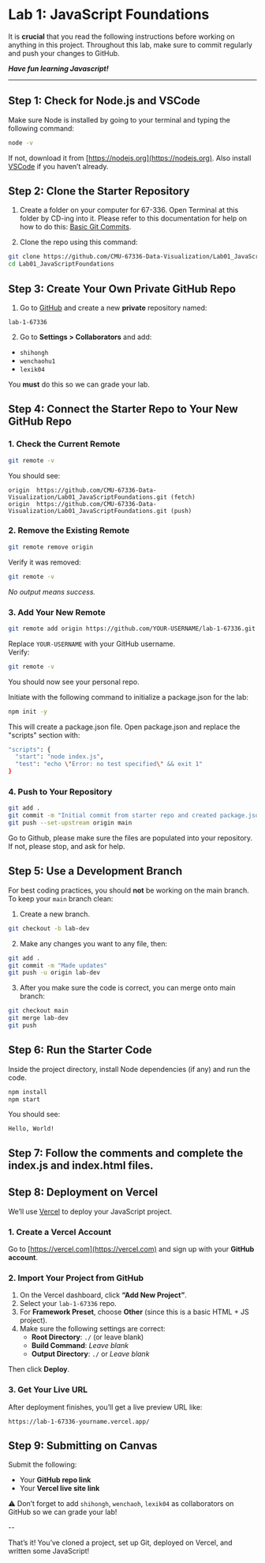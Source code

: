 # Lab 1: JavaScript Foundations

It is **crucial** that you read the following instructions before working on anything in this project.
Throughout this lab, make sure to commit regularly and push your changes to GitHub.

***Have fun learning Javascript!***

---


## Step 1: Check for Node.js and VSCode

Make sure Node is installed by going to your terminal and typing the following command:

```bash
node -v
```

If not, download it from [https://nodejs.org](https://nodejs.org). Also install [VSCode](https://code.visualstudio.com/) if you haven’t already.

## Step 2: Clone the Starter Repository

1. Create a folder on your computer for 67-336. Open Terminal at this folder by CD-ing into it. Please refer to this documentation for help on how to do this: [Basic Git Commits](https://gist.github.com/bradtraversy/cc180de0edee05075a6139e42d5f28ce). 

2. Clone the repo using this command:

```bash 
git clone https://github.com/CMU-67336-Data-Visualization/Lab01_JavaScriptFoundations.git
cd Lab01_JavaScriptFoundations
```

## Step 3: Create Your Own Private GitHub Repo

1. Go to [GitHub](https://github.com) and create a new **private** repository named:

```
lab-1-67336
```

2. Go to **Settings > Collaborators** and add:

- `shihongh`
- `wenchaohu1`
- `lexik04`

You **must** do this so we can grade your lab.

## Step 4: Connect the Starter Repo to Your New GitHub Repo

### 1. Check the Current Remote

```bash
git remote -v
```

You should see:

```
origin  https://github.com/CMU-67336-Data-Visualization/Lab01_JavaScriptFoundations.git (fetch)
origin  https://github.com/CMU-67336-Data-Visualization/Lab01_JavaScriptFoundations.git (push)
```

### 2. Remove the Existing Remote

```bash
git remote remove origin
```

Verify it was removed:

```bash
git remote -v
```

_No output means success._

### 3. Add Your New Remote

```bash
git remote add origin https://github.com/YOUR-USERNAME/lab-1-67336.git
```

Replace `YOUR-USERNAME` with your GitHub username.  
Verify:

```bash
git remote -v
```

You should now see your personal repo. 

Initiate with the following command to initialize a package.json for the lab:

```bash
npm init -y
```

This will create a package.json file. Open package.json and replace the "scripts" section with:

```bash
"scripts": {
  "start": "node index.js",
  "test": "echo \"Error: no test specified\" && exit 1"
}
```

### 4. Push to Your Repository

```bash
git add .
git commit -m "Initial commit from starter repo and created package.json"
git push --set-upstream origin main
```
Go to Github, please make sure the files are populated into your repository. If not, please stop, and ask for help. 


## Step 5: Use a Development Branch

For best coding practices, you should **not** be working on the main branch. To keep your `main` branch clean:

1. Create a new branch.
```bash
git checkout -b lab-dev
```

2. Make any changes you want to any file, then:

```bash
git add .
git commit -m "Made updates"
git push -u origin lab-dev
```

3. After you make sure the code is correct, you can merge onto main branch: 

```bash
git checkout main
git merge lab-dev
git push
``` 

## Step 6: Run the Starter Code

Inside the project directory, install Node dependencies (if any) and run the code.

```bash
npm install
npm start
```

You should see:

```
Hello, World!
```

## Step 7: Follow the comments and complete the index.js and index.html files. 

## Step 8: Deployment on Vercel

We’ll use [Vercel](https://vercel.com) to deploy your JavaScript project.

### 1. Create a Vercel Account

Go to [https://vercel.com](https://vercel.com) and sign up with your **GitHub account**.

### 2. Import Your Project from GitHub

1. On the Vercel dashboard, click **“Add New Project”**.
2. Select your `lab-1-67336` repo.
3. For **Framework Preset**, choose **Other** (since this is a basic HTML + JS project).
4. Make sure the following settings are correct:
   - **Root Directory**: `./` (or leave blank)
   - **Build Command**: _Leave blank_
   - **Output Directory**: `./` or _Leave blank_

Then click **Deploy**.

### 3. Get Your Live URL

After deployment finishes, you’ll get a live preview URL like:

```
https://lab-1-67336-yourname.vercel.app/
```

## Step 9: Submitting on Canvas

Submit the following:

- Your **GitHub repo link**
- Your **Vercel live site link**

⚠️ Don’t forget to add `shihongh`, `wenchaoh`, `lexik04` as collaborators on GitHub so we can grade your lab!

-- 

That’s it! You’ve cloned a project, set up Git, deployed on Vercel, and written some JavaScript!
